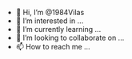 - 👋 Hi, I’m @1984Vilas
- 👀 I’m interested in ...
- 🌱 I’m currently learning ...
- 💞️ I’m looking to collaborate on ...
- 📫 How to reach me ...

<!---
1984Vilas/1984Vilas is a ✨ special ✨ repository because its `README.md` (this file) appears on your GitHub profile.
You can click the Preview link to take a look at your changes.
--->
